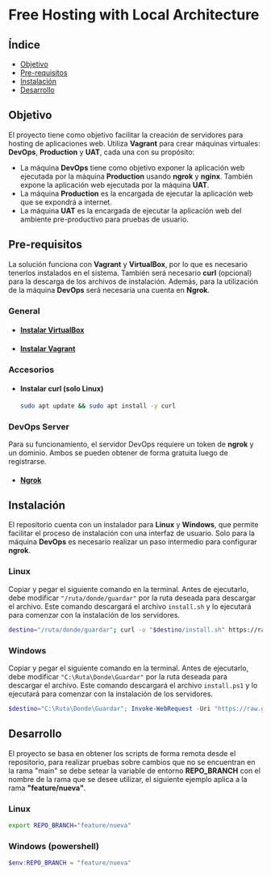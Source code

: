 # Free Hosting with Local Architecture

## Índice
- [Objetivo](#objetivo)
- [Pre-requisitos](#pre-requisitos)
- [Instalación](#instalación)
- [Desarrollo](#desarrollo)

## Objetivo
El proyecto tiene como objetivo facilitar la creación de servidores para hosting de aplicaciones web. Utiliza **Vagrant** para crear máquinas virtuales: **DevOps**, **Production** y **UAT**, cada una con su propósito:

- La máquina **DevOps** tiene como objetivo exponer la aplicación web ejecutada por la máquina **Production** usando **ngrok** y **nginx**. También expone la aplicación web ejecutada por la máquina **UAT**.
- La máquina **Production** es la encargada de ejecutar la aplicación web que se expondrá a internet.
- La máquina **UAT** es la encargada de ejecutar la aplicación web del ambiente pre-productivo para pruebas de usuario.

## Pre-requisitos
La solución funciona con **Vagrant** y **VirtualBox**, por lo que es necesario tenerlos instalados en el sistema. También será necesario **curl** (opcional) para la descarga de los archivos de instalación. Además, para la utilización de la máquina **DevOps** será necesaria una cuenta en **Ngrok**.

### General
- #### [Instalar VirtualBox](https://www.virtualbox.org/wiki/Downloads)
- #### [Instalar Vagrant](https://developer.hashicorp.com/vagrant/install)

### Accesorios
- #### Instalar curl (solo Linux)
  ```bash
  sudo apt update && sudo apt install -y curl
  ```

### DevOps Server
Para su funcionamiento, el servidor DevOps requiere un token de **ngrok** y un dominio. Ambos se pueden obtener de forma gratuita luego de registrarse.

- #### [Ngrok](https://ngrok.com/)

## Instalación
El repositorio cuenta con un instalador para **Linux** y **Windows**, que permite facilitar el proceso de instalación con una interfaz de usuario. Solo para la máquina **DevOps** es necesario realizar un paso intermedio para configurar **ngrok**.

### Linux
Copiar y pegar el siguiente comando en la terminal. Antes de ejecutarlo, debe modificar `"/ruta/donde/guardar"` por la ruta deseada para descargar el archivo. Este comando descargará el archivo `install.sh` y lo ejecutará para comenzar con la instalación de los servidores.

```bash
destino="/ruta/donde/guardar"; curl -o "$destino/install.sh" https://raw.githubusercontent.com/MartinSIbarra/free-hosting-with-local-architecture/main/install.sh && chmod +x "$destino/install.sh" && "$destino/install.sh"
```

### Windows
Copiar y pegar el siguiente comando en la terminal. Antes de ejecutarlo, debe modificar `"C:\Ruta\Donde\Guardar"` por la ruta deseada para descargar el archivo. Este comando descargará el archivo `install.ps1` y lo ejecutará para comenzar con la instalación de los servidores.

```powershell
$destino="C:\Ruta\Donde\Guardar"; Invoke-WebRequest -Uri "https://raw.githubusercontent.com/MartinSIbarra/free-hosting-with-local-architecture/main/install.ps1" -OutFile "$destino\install.ps1"; & "$destino\install.ps1"
```

## Desarrollo
El proyecto se basa en obtener los scripts de forma remota desde el repositorio, para realizar pruebas sobre cambios que no se encuentran en la rama "main" se debe setear la variable de entorno **REPO_BRANCH** con el nombre de la rama que se desee utilizar, el siguiente ejemplo aplica a la rama **"feature/nueva"**.

### Linux
```bash
export REPO_BRANCH="feature/nueva"
```

### Windows (powershell)
```powershell
$env:REPO_BRANCH = "feature/nueva"
```